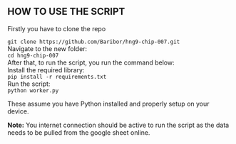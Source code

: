 ## HOW TO USE THE SCRIPT
Firstly you have to clone the repo

`git clone https://github.com/Baribor/hng9-chip-007.git`\
Navigate to the new folder:\
`cd hng9-chip-007`\
After that, to run the script, you run the command below:\
Install the required library:\
`pip install -r requirements.txt`\
Run the script:\
`python worker.py`

These assume you have Python installed and properly setup on your device.

**Note:** You internet connection should be active to run the script as the data needs to be pulled from the google sheet online.